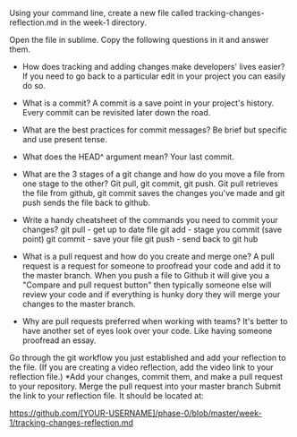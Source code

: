 Using your command line, create a new file called tracking-changes-reflection.md in the week-1 directory.

Open the file in sublime. Copy the following questions in it and answer them.

* How does tracking and adding changes make developers' lives easier? If you need to go back to a particular edit in your project you can easily do so. 
* What is a commit? A commit is a save point in your project's history. Every commit can be revisited later down the road. 
* What are the best practices for commit messages? Be brief but specific and use present tense. 
* What does the HEAD^ argument mean? Your last commit. 
* What are the 3 stages of a git change and how do you move a file from one stage to the other? Git pull, git commit, git push. Git pull retrieves the file from github, git commit saves the changes you've made and git push sends the file back to github. 
* Write a handy cheatsheet of the commands you need to commit your changes?
git pull - get up to date file
git add - stage you commit (save point)
git commit - save your file
git push - send back to git hub

* What is a pull request and how do you create and merge one? A pull request is a request for someone to proofread your code and add it to the master branch. When you push a file to Github it will give you a "Compare and pull request button" then typically someone else will review your code and if everything is hunky dory they will merge your changes to the master branch. 

* Why are pull requests preferred when working with teams? It's better to have another set of eyes look over your code. Like having someone proofread an essay. 

Go through the git workflow you just established and add your reflection to the file. (If you are creating a video reflection, add the video link to your reflection file.)
*Add your changes, commit them, and make a pull request to your repository.
Merge the pull request into your master branch
Submit the link to your reflection file. It should be located at:

https://github.com/[YOUR-USERNAME]/phase-0/blob/master/week-1/tracking-changes-reflection.md